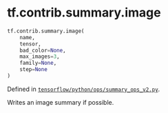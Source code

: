 <div itemscope itemtype="http://developers.google.com/ReferenceObject">
<meta itemprop="name" content="tf.contrib.summary.image" />
<meta itemprop="path" content="Stable" />
</div>

# tf.contrib.summary.image

``` python
tf.contrib.summary.image(
    name,
    tensor,
    bad_color=None,
    max_images=3,
    family=None,
    step=None
)
```



Defined in [`tensorflow/python/ops/summary_ops_v2.py`](/code/stable/tensorflow/python/ops/summary_ops_v2.py).

Writes an image summary if possible.